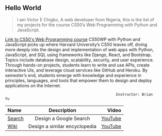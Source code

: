 ## Hello World

>I am Victor E Chigbo, A web developer from Nigeria, this is the list of my projects for the course CS50’s Web Programming with Python and JavaScript.

[Link to CS50's Web Programming course](https://cs50.harvard.edu/web/2020/)
CS50WP with Python and JavaScript picks up where Harvard University’s CS50 leaves off, diving more deeply into the design and implementation of web apps with Python, JavaScript, and SQL using frameworks like Django, React, and Bootstrap. Topics include database design, scalability, security, and user experience. Through hands-on projects, students learn to write and use APIs, create interactive UIs, and leverage cloud services like GitHub and Heroku. By semester’s end, students emerge with knowledge and experience in principles, languages, and tools that empower them to design and deploy applications on the Internet.

                                                             
                                                       Instructor: Brian Yu
                                                             
                                                        

| Name      | Description | Video     |
| :---        |    :----:   |          ---: |
| [Search](https://github.com/Codewithvico/search)      | Design a Google Search       | [YouTube](https://www.youtube.com/watch?v=h_qyR8uGL58)   |
| [Wiki](https://github.com/Codewithvico/wiki)   | Design a similar encyclopedia        | [YouTube](https://www.youtube.com/watch?v=kqoXWyncciA)      |

